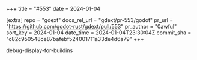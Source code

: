 +++
title = "#553"
date = 2024-01-04

[extra]
repo = "gdext"
docs_rel_url = "gdext/pr-553/godot"
pr_url = "https://github.com/godot-rust/gdext/pull/553"
pr_author = "0awful"
sort_key = 2024-01-04
date_time = 2024-01-04T23:30:04Z
commit_sha = "c82c950548ce87bafebf524001711a33de4d6a79"
+++

debug-display-for-buildins
